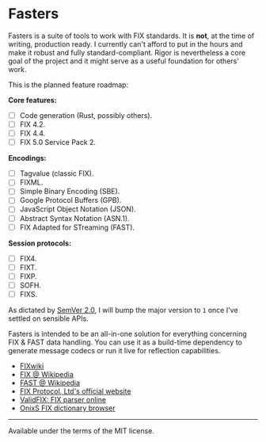 # Fasters

Fasters is a suite of tools to work with FIX standards. It is **not**, at the time of writing, production ready. I currently can't afford to put in the hours and make it robust and fully standard-compliant. Rigor is nevertheless a core goal of the project and it might serve as a useful foundation for others' work.

This is the planned feature roadmap:

**Core features:**

- [ ] Code generation (Rust, possibly others).
- [ ] FIX 4.2.
- [ ] FIX 4.4.
- [ ] FIX 5.0 Service Pack 2.

**Encodings:**

- [ ] Tagvalue (classic FIX).
- [ ] FIXML.
- [ ] Simple Binary Encoding (SBE).
- [ ] Google Protocol Buffers (GPB).
- [ ] JavaScript Object Notation (JSON).
- [ ] Abstract Syntax Notation (ASN.1).
- [ ] FIX Adapted for STreaming (FAST).

**Session protocols:**

- [ ] FIX4.
- [ ] FIXT.
- [ ] FIXP.
- [ ] SOFH.
- [ ] FIXS.

As dictated by [SemVer 2.0](https://semver.org/), I will bump the major version to `1` once I've settled on sensible APIs.

Fasters is intended to be an all-in-one solution for everything concerning FIX & FAST data handling. You can use it as a build-time dependency to generate message codecs or run it live for reflection capabilities.

- [FIXwiki](http://fixwiki.org/fixwiki/FIXwiki)
- [FIX @ Wikipedia](https://it.wikipedia.org/wiki/Financial_Information_eXchange_Protocol)
- [FAST @ Wikipedia](https://en.wikipedia.org/wiki/FAST_protocol)
- [FIX Protocol, Ltd's official website](https://www.fixtrading.org)
- [ValidFIX: FIX parser online](http://www.validfix.com/fix-analyzer.html)
- [OnixS FIX dictionary browser](https://www.onixs.biz/fix-dictionary.html)

---

Available under the terms of the MIT license.